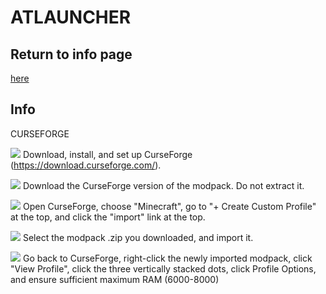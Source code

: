 # ATLAUNCHER 

## Return to info page
[here](https://github.com/Vokuar/Teamladybug/blob/LynxMC/Modpack_Info.MD)
## Info 
CURSEFORGE

![](https://cdn.discordapp.com/emojis/995680773728370768.webp?size=44&quality=lossless) Download, install, and set up CurseForge (https://download.curseforge.com/). 

![](https://cdn.discordapp.com/emojis/995680773728370768.webp?size=44&quality=lossless) Download the CurseForge version of the modpack. Do not extract it.

![](https://cdn.discordapp.com/emojis/995680773728370768.webp?size=44&quality=lossless) Open CurseForge, choose "Minecraft", go to "+ Create Custom Profile" at the top, and click the "import" link at the top.

![](https://cdn.discordapp.com/emojis/995680773728370768.webp?size=44&quality=lossless) Select the modpack .zip you downloaded, and import it. 

![](https://cdn.discordapp.com/emojis/995680773728370768.webp?size=44&quality=lossless) Go back to CurseForge, right-click the newly imported modpack, click "View Profile", click the three vertically stacked dots, click Profile Options, and ensure sufficient maximum RAM (6000-8000)
